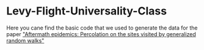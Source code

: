 # Levy-Flight-Universality-Class
Here you cane find the basic code that we used to generate the data for the paper ["Aftermath epidemics: Percolation on the sites visited by generalized random walks"](https://arxiv.org/pdf/2303.06117)
